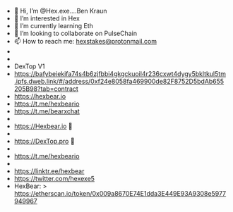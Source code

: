 - 👋 Hi, I’m @Hex.exe....Ben Kraun
- 👀 I’m interested in Hex
- 🌱 I’m currently learning Eth
- 💞️ I’m looking to collaborate on PulseChain
- 📫 How to reach me: hexstakes@protonmail.com   
-
-
- DexTop V1
- https://bafybeiekifa74s4b6zjfbbi4gkgckuoil4r236cxwt4dygy5bkltkul5tm.ipfs.dweb.link/#/address/0xf24e8058fa469900de82F8752D5bdAb655205B98?tab=contract
- https://hexbear.io
- https://t.me/hexbeario
- https://t.me/bearxchat
-
-  https://Hexbear.io 👀
-
-  https://DexTop.pro 👀
-  
-  https://t.me/hexbeario
-  
-  https://linktr.ee/hexbear
-  https://twitter.com/hexexe5
-  HexBear:  > https://etherscan.io/token/0x009a8670E74E1dda3E449E93A9308e5977949967





<!---
Hex1exe/Hex1exe is a ✨ special ✨ repository because its `README.md` (this file) appears on your GitHub profile.
You can click the Preview link to take a look at your changes.
--->
